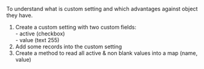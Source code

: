 To understand what is custom setting and which advantages against object they have.   
1. Create a custom setting with two custom fields:  
		- active (checkbox)  
		- value (text 255)
2. Add some records into the custom setting
3. Create a method to read all active & non blank values into a map (name, value)

